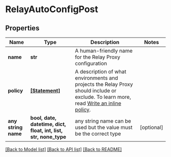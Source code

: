 # RelayAutoConfigPost


## Properties
Name | Type | Description | Notes
------------ | ------------- | ------------- | -------------
**name** | **str** | A human-friendly name for the Relay Proxy configuration | 
**policy** | [**[Statement]**](Statement.md) | A description of what environments and projects the Relay Proxy should include or exclude. To learn more, read [Write an inline policy](https://docs.launchdarkly.com/sdk/relay-proxy/automatic-configuration#write-an-inline-policy). | 
**any string name** | **bool, date, datetime, dict, float, int, list, str, none_type** | any string name can be used but the value must be the correct type | [optional]

[[Back to Model list]](../README.md#documentation-for-models) [[Back to API list]](../README.md#documentation-for-api-endpoints) [[Back to README]](../README.md)


